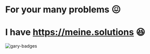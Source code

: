 # For your many problems 😖

# I have https://meine.solutions 😆
![gary-badges](https://github.com/LukasMeine/LukasMeine/assets/20716798/ccb7e644-4661-4cfe-96a6-678e4902702b)
